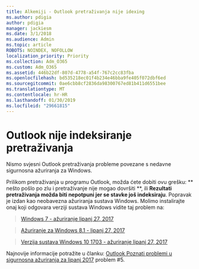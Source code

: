 ```yaml
---
title: Alkemiji - Outlook pretraživanja nije idexing
ms.author: pdigia
author: pdigia
manager: jackiesm
ms.date: 3/1/2018
ms.audience: Admin
ms.topic: article
ROBOTS: NOINDEX, NOFOLLOW
localization_priority: Priority
ms.collection: Adm_O365
ms.custom: Adm_O365
ms.assetid: 446b22df-807d-4778-a54f-767c2cc83fba
ms.openlocfilehash: bd535218ec01f4b234e46bba9fe405f072dbf6ed
ms.sourcegitcommit: 0ae6cbb8cf2836da98300767ed81b411d6551bee
ms.translationtype: MT
ms.contentlocale: hr-HR
ms.lasthandoff: 01/30/2019
ms.locfileid: "29661815"
---
```

# <a name="outlook-search-not-indexing"></a>Outlook nije indeksiranje pretraživanja

Nismo svjesni Outlook pretraživanja probleme povezane s nedavne sigurnosna ažuriranja za Windows.
  
Prilikom pretraživanja u programu Outlook, možda ćete dobiti ovu grešku: ** nešto pošlo po zlu i pretraživanje nije mogao dovršiti **, ili **Rezultati pretraživanja možda biti nepotpuni jer se stavke još indeksiraju**. Popravak je izdan kao neobavezna ažuriranja sustava Windows. Molimo instalirajte onaj koji odgovara verziji sustava Windows vidite taj problem na: 
  
> [Windows 7 - ažuriranje lipanj 27, 2017](https://support.office.com/article/https://support.microsoft.com/kb/4022168.aspx)
    
> [Ažuriranje za Windows 8.1 - lipanj 27, 2017](https://support.office.com/article/https://support.microsoft.com/kb/4022720.aspx)
    
> [Verzija sustava Windows 10 1703 - ažuriranje lipanj 27, 2017](https://support.office.com/article/https://support.microsoft.com/kb/4022716.aspx)
    
Najnovije informacije potražite u članku: [Outlook Poznati problemi u sigurnosna ažuriranja za lipanj 2017](https://support.office.com/article/https://support.office.com/article/Outlook-known-issues-in-the-June-2017-security-updates-3F6DBFFD-8505-492D-B19F-B3B89369ED9B.aspx) problem #5. 
  

